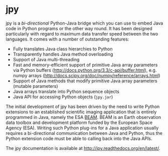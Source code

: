 jpy
===

jpy is a *bi-directional* Python-Java bridge which you can use to embed Java code in Python programs or the other
way round. It has been designed particularly with regard to maximum data transfer speed between the two languages.
It comes with a number of outstanding features:

* Fully translates Java class hierarchies to Python
* Transparently handles Java method overloading
* Support of Java multi-threading
* Fast and memory-efficient support of primitive Java array parameters via Python buffers (http://docs.python.org/3.3/c-api/buffer.html),
  e.g. numpy arrays (http://docs.scipy.org/doc/numpy/reference/arrays.html)
* Support of Java methods that modify primitive Java array parameters (mutable parameters)
* Java arrays translate into Python sequence objects
* Java API for accessing Python objects (`jpy.jar`)

The initial development of jpy has been driven by the need to write Python extensions to an established scientific
imaging application that is entirely programmed in Java, namely the ESA [BEAM](http://www.brockmann-consult.de/beam/).
BEAM is an Earth observation data toolbox and development platform funded by the European Space Agency (ESA).
Writing such Python plug-ins for a Java application usually requires a bi-directional communication between Java and
Python, thus the Python extension code must be able to calling back into the Java APIs.

The jpy documentation is available at http://jpy.readthedocs.org/en/latest/.



